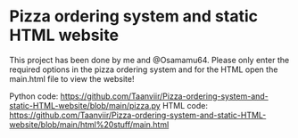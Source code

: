 # Pizza ordering system and static HTML website

This project has been done by me and @Osamamu64.
Please only enter the required options in the pizza ordering system and for the HTML open the main.html file to view the website!

Python code: https://github.com/Taanviir/Pizza-ordering-system-and-static-HTML-website/blob/main/pizza.py
HTML code: https://github.com/Taanviir/Pizza-ordering-system-and-static-HTML-website/blob/main/html%20stuff/main.html
